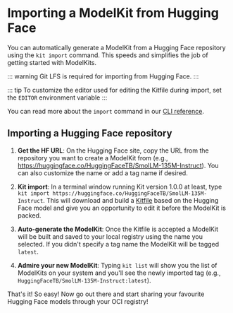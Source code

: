 # Importing a ModelKit from Hugging Face

You can automatically generate a ModelKit from a Hugging Face repository using the `kit import` command. This speeds and simplifies the job of getting started with ModelKits.

::: warning
Git LFS is required for importing from Hugging Face.
:::

::: tip
To customize the editor used for editing the Kitfile during import, set the `EDITOR` environment variable
:::

You can read more about the `import` command in our [CLI reference](https://kitops.ml/docs/cli/cli-reference/#kit-import).

## Importing a Hugging Face repository

1. **Get the HF URL**: On the Hugging Face site, copy the URL from the repository you want to create a ModelKit from (e.g., https://huggingface.co/HuggingFaceTB/SmolLM-135M-Instruct). You can also customize the name or add a tag name if desired.

1. **Kit import**: In a terminal window running Kit version 1.0.0 at least, type `kit import https://huggingface.co/HuggingFaceTB/SmolLM-135M-Instruct`. This will download and build a [Kitfile](./kitfile/kf-overview.md) based on the Hugging Face model and give you an opportunity to edit it before the ModelKit is packed.

1. **Auto-generate the ModelKit**: Once the Kitfile is accepted a ModelKit will be built and saved to your local registry using the name you selected. If you didn't specify a tag name the ModelKit will be tagged `latest`.

1. **Admire your new ModelKit**: Typing `kit list` will show you the list of ModelKits on your system and you'll see the newly imported tag (e.g., `HuggingFaceTB/SmolLM-135M-Instruct:latest`).

That's it! So easy! Now go out there and start sharing your favourite Hugging Face models through your OCI registry!